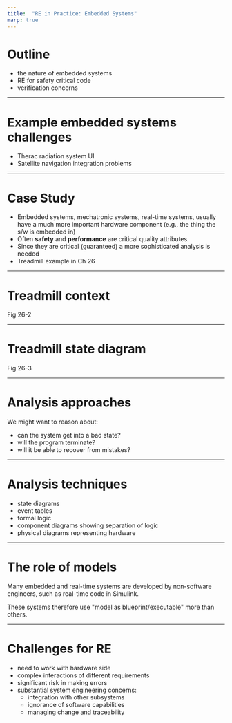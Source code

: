 ```yaml
---
title:  "RE in Practice: Embedded Systems"
marp: true
---
```

# Outline
- the nature of embedded systems
- RE for safety critical code
- verification concerns


---
# Example embedded systems challenges
- Therac radiation system UI
- Satellite navigation integration problems

---
# Case Study
- Embedded systems, mechatronic systems, real-time systems, usually have a much more important hardware component (e.g., the thing the s/w is embedded in)
- Often **safety** and **performance** are critical quality attributes.
- Since they are critical (guaranteed) a more sophisticated analysis is needed
- Treadmill example in Ch 26

---
# Treadmill context
Fig 26-2

---
# Treadmill state diagram
Fig 26-3

---
# Analysis approaches
We might want to reason about:
- can the system get into a bad state?
- will the program terminate?
- will it be able to recover from mistakes? 

---
# Analysis techniques
- state diagrams
- event tables
- formal logic
- component diagrams showing separation of logic
- physical diagrams representing hardware

---
# The role of models
Many embedded and real-time systems are developed by non-software engineers, such as real-time code in Simulink. 



These systems therefore use "model as blueprint/executable" more than others.

---
# Challenges for RE
- need to work with hardware side
- complex interactions of different requirements
- significant risk in making errors
- substantial system engineering concerns:
  - integration with other subsystems
  - ignorance of software capabilities
  - managing change and traceability
